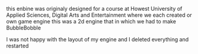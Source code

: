 this enbine was originaly designed for a course at Howest University of Applied Sciences, Digital Arts and Entertainment
where we each created or own game engine
this was a 2d engine that in which we had to make BubbleBobble

I was not happy with the layout of my engine and I deleted everything and restarted